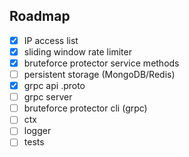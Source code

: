 ## Roadmap

- [x] IP access list  
- [x] sliding window rate limiter  
- [x] bruteforce protector service methods  
- [ ] persistent storage (MongoDB/Redis)  
- [x] grpc api .proto  
- [ ] grpc server  
- [ ] bruteforce protector cli (grpc)
- [ ] ctx
- [ ] logger
- [ ] tests

